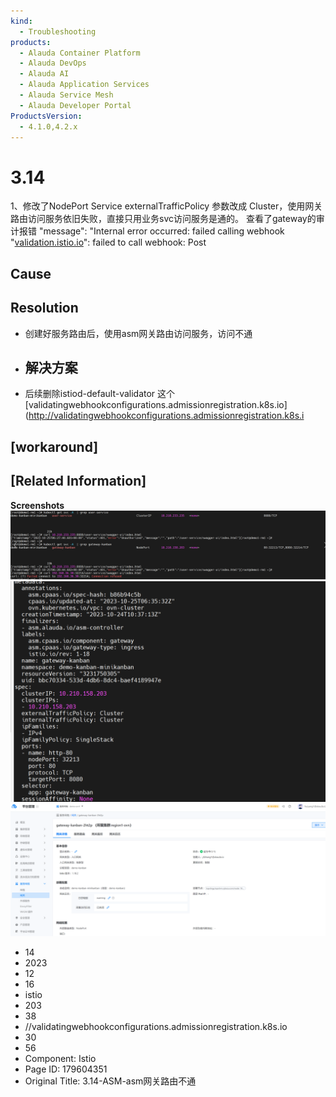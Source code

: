 ```yaml
---
kind:
  - Troubleshooting
products:
  - Alauda Container Platform
  - Alauda DevOps
  - Alauda AI
  - Alauda Application Services
  - Alauda Service Mesh
  - Alauda Developer Portal
ProductsVersion:
  - 4.1.0,4.2.x
---
```

<!-- A type of document that involves encountering a fault, diagnosing it, performing root cause analysis, and providing solutions. -->

# 3.14

1、修改了NodePort Service externalTrafficPolicy 参数改成 Cluster，使用网关路由访问服务依旧失败，直接只用业务svc访问服务是通的。 查看了gateway的审计报错 "message": "Internal error occurred: failed calling webhook \"[validation.istio.io](http://validation.istio.io)\": failed to call webhook: Post 

## Cause

## Resolution
- 创建好服务路由后，使用asm网关路由访问服务，访问不通
- ## 解决方案
- 后续删除istiod-default-validator 这个[validatingwebhookconfigurations.admissionregistration.k8s.io](http://validatingwebhookconfigurations.admissionregistration.k8s.i

## [workaround]

## [Related Information]
**Screenshots**
![](assets/3-14-asm-asmwang-guan-lu-you-bu-tong/image-2023-12-28_17-38-30.png)
![](assets/3-14-asm-asmwang-guan-lu-you-bu-tong/image-2023-12-28_17-38-56.png)
![](assets/3-14-asm-asmwang-guan-lu-you-bu-tong/image-2023-12-28_17-39-11.png)
- 14
- 2023
- 12
- 16
- istio
- 203
- 38
- //validatingwebhookconfigurations.admissionregistration.k8s.io
- 30
- 56
- Component: Istio
- Page ID: 179604351
- Original Title: 3.14-ASM-asm网关路由不通
